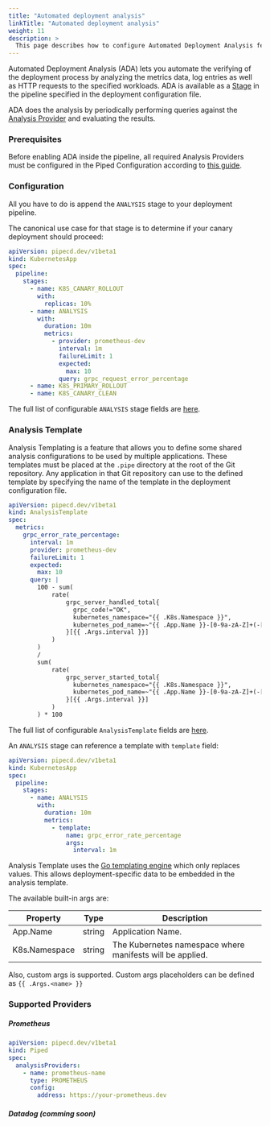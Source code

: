 ```yaml
---
title: "Automated deployment analysis"
linkTitle: "Automated deployment analysis"
weight: 11
description: >
  This page describes how to configure Automated Deployment Analysis feature.
---
```


Automated Deployment Analysis (ADA) lets you automate the verifying of the deployment process by analyzing the metrics data, log entries as well as HTTP requests to the specified workloads.
ADA is available as a [Stage](/docs/concepts/#stage) in the pipeline specified in the deployment configuration file.

ADA does the analysis by periodically performing queries against the [Analysis Provider](/docs/concepts/#analysis-provider) and evaluating the results.

### Prerequisites
Before enabling ADA inside the pipeline, all required Analysis Providers must be configured in the Piped Configuration according to [this guide](/docs/operator-manual/piped/adding-an-analysis-provider/).

### Configuration
All you have to do is append the `ANALYSIS` stage to your deployment pipeline.

The canonical use case for that stage is to determine if your canary deployment should proceed:
```yaml
apiVersion: pipecd.dev/v1beta1
kind: KubernetesApp
spec:
  pipeline:
    stages:
      - name: K8S_CANARY_ROLLOUT
        with:
          replicas: 10%
      - name: ANALYSIS
        with:
          duration: 10m
          metrics:
            - provider: prometheus-dev
              interval: 1m
              failureLimit: 1
              expected:
                max: 10
              query: grpc_request_error_percentage
      - name: K8S_PRIMARY_ROLLOUT
      - name: K8S_CANARY_CLEAN
```
The full list of configurable `ANALYSIS` stage fields are [here](/docs/user-guide/configuration-reference/#analysisstageoptions).

### Analysis Template
Analysis Templating is a feature that allows you to define some shared analysis configurations to be used by multiple applications. These templates must be placed at the `.pipe` directory at the root of the Git repository. Any application in that Git repository can use to the defined template by specifying the name of the template in the deployment configuration file.

```yaml
apiVersion: pipecd.dev/v1beta1
kind: AnalysisTemplate
spec:
  metrics:
    grpc_error_rate_percentage:
      interval: 1m
      provider: prometheus-dev
      failureLimit: 1
      expected:
        max: 10
      query: |
        100 - sum(
            rate(
                grpc_server_handled_total{
                  grpc_code!="OK",
                  kubernetes_namespace="{{ .K8s.Namespace }}",
                  kubernetes_pod_name=~"{{ .App.Name }}-[0-9a-zA-Z]+(-[0-9a-zA-Z]+)"
                }[{{ .Args.interval }}]
            )
        )
        /
        sum(
            rate(
                grpc_server_started_total{
                  kubernetes_namespace="{{ .K8s.Namespace }}",
                  kubernetes_pod_name=~"{{ .App.Name }}-[0-9a-zA-Z]+(-[0-9a-zA-Z]+)"
                }[{{ .Args.interval }}]
            )
        ) * 100
```

The full list of configurable `AnalysisTemplate` fields are [here](/docs/user-guide/configuration-reference/#analysis-template-configuration).

An `ANALYSIS` stage can reference a template with `template` field:
```yaml
apiVersion: pipecd.dev/v1beta1
kind: KubernetesApp
spec:
  pipeline:
    stages:
      - name: ANALYSIS
        with:
          duration: 10m
          metrics:
            - template:
                name: grpc_error_rate_percentage
                args:
                  interval: 1m
```

Analysis Template uses the [Go templating engine](https://golang.org/pkg/text/template/) which only replaces values. This allows deployment-specific data to be embedded in the analysis template.

The available built-in args are:

| Property | Type | Description |
|-|-|-|
| App.Name | string | Application Name. |
| K8s.Namespace | string | The Kubernetes namespace where manifests will be applied. |

Also, custom args is supported. Custom args placeholders can be defined as `{{ .Args.<name> }}`

### Supported Providers

##### Prometheus
```yaml
apiVersion: pipecd.dev/v1beta1
kind: Piped
spec:
  analysisProviders:
    - name: prometheus-name
      type: PROMETHEUS
      config:
        address: https://your-prometheus.dev
```

##### Datadog (comming soon)

